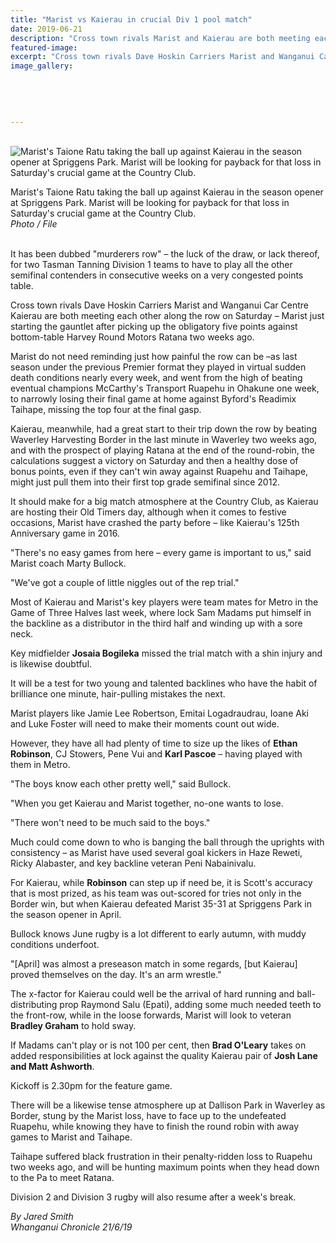 ```yaml
---
title: "Marist vs Kaierau in crucial Div 1 pool match"
date: 2019-06-21
description: "Cross town rivals Marist and Kaierau are both meeting each other along the row on Saturday..."
featured-image: 
excerpt: "Cross town rivals Dave Hoskin Carriers Marist and Wanganui Car Centre Kaierau are both meeting each other along the row on Saturday"
image_gallery:
	
	
	
	
	
---
```


<p>&nbsp;<br /><img src="https://www.nzherald.co.nz/resizer/qN3kfbQI7VfxikalSdy10JrpAQw=/620x349/smart/filters:quality(70)/arc-anglerfish-syd-prod-nzme.s3.amazonaws.com/public/ZEIG7D3XPBCUXDUXGCDTX7TRDM.jpg" alt="Marist's Taione Ratu taking the ball up against Kaierau in the season opener at Spriggens Park. Marist will be looking for payback for that loss in Saturday's crucial game at the Country Club." /></p>
<p><span>Marist's Taione Ratu taking the ball up against Kaierau in the season opener at Spriggens Park. Marist will be looking for payback for that loss in Saturday's crucial game at the Country Club.</span><br /><em>Photo / File</em></p>
<p><br />It has been dubbed "murderers row" &ndash; the luck of the draw, or lack thereof, for two Tasman Tanning Division 1 teams to have to play all the other semifinal contenders in consecutive weeks on a very congested points table.</p>
<p>Cross town rivals Dave Hoskin Carriers Marist and Wanganui Car Centre Kaierau are both meeting each other along the row on Saturday &ndash; Marist just starting the gauntlet after picking up the obligatory five points against bottom-table Harvey Round Motors Ratana two weeks ago.</p>
<p><span class="ellipsis">Marist do not need reminding just how painful the row can be &ndash;as last season under</span>&nbsp;<span class="QhgiTxHt0g">the previous Premier format they played in virtual sudden death conditions nearly every week, and went from the high of beating eventual champions McCarthy's Transport Ruapehu in Ohakune one week, to narrowly losing their final game at home against Byford's Readimix Taihape, missing the top four at the final gasp.</span></p>
<p class="QhgiTxHt0g">Kaierau, meanwhile, had a great start to their trip down the row by beating Waverley Harvesting Border in the last minute in Waverley two weeks ago, and with the prospect of playing Ratana at the end of the round-robin, the calculations suggest a victory on Saturday and then a healthy dose of bonus points, even if they can't win away against Ruapehu and Taihape, might just pull them into their first top grade semifinal since 2012.</p>
<p class="QhgiTxHt0g">It should make for a big match atmosphere at the Country Club, as Kaierau are hosting their Old Timers day, although when it comes to festive occasions, Marist have crashed the party before &ndash; like Kaierau's 125th Anniversary game in 2016.</p>
<p class="QhgiTxHt0g">"There's no easy games from here &ndash; every game is important to us," said Marist coach Marty Bullock.</p>
<p class="QhgiTxHt0g">"We've got a couple of little niggles out of the rep trial."</p>
<p class="QhgiTxHt0g">Most of Kaierau and Marist's key players were team mates for Metro in the Game of Three Halves last week, where lock Sam Madams put himself in the backline as a distributor in the third half and winding up with a sore neck.</p>
<p class="QhgiTxHt0g">Key midfielder <strong>Josaia Bogileka</strong> missed the trial match with a shin injury and is likewise doubtful.</p>
<p class="QhgiTxHt0g">It will be a test for two young and talented backlines who have the habit of brilliance one minute, hair-pulling mistakes the next.</p>
<p class="QhgiTxHt0g">Marist players like Jamie Lee Robertson, Emitai Logadraudrau, Ioane Aki and Luke Foster will need to make their moments count out wide.</p>
<p class="QhgiTxHt0g">However, they have all had plenty of time to size up the likes of <strong>Ethan Robinson</strong>, CJ Stowers, Pene Vui and <strong>Karl Pascoe</strong> &ndash; having played with them in Metro.</p>
<p class="QhgiTxHt0g">"The boys know each other pretty well," said Bullock.</p>
<p class="QhgiTxHt0g">"When you get Kaierau and Marist together, no-one wants to lose.</p>
<p class="QhgiTxHt0g">"There won't need to be much said to the boys."</p>
<p class="QhgiTxHt0g">Much could come down to who is banging the ball through the uprights with consistency &ndash; as Marist have used several goal kickers in Haze Reweti, Ricky Alabaster, and key backline veteran Peni Nabainivalu.</p>
<p class="QhgiTxHt0g">For Kaierau, while <strong>Robinson</strong> can step up if need be, it is Scott's accuracy that is most prized, as his team was out-scored for tries not only in the Border win, but when Kaierau defeated Marist 35-31 at Spriggens Park in the season opener in April.</p>
<p class="QhgiTxHt0g">Bullock knows June rugby is a lot different to early autumn, with muddy conditions underfoot.</p>
<p class="QhgiTxHt0g">"[April] was almost a preseason match in some regards, [but Kaierau] proved themselves on the day. It's an arm wrestle."</p>
<p class="QhgiTxHt0g">The x-factor for Kaierau could well be the arrival of hard running and ball-distributing prop Raymond Salu (Epati), adding some much needed teeth to the front-row, while in the loose forwards, Marist will look to veteran <strong>Bradley Graham</strong> to hold sway.</p>
<p class="QhgiTxHt0g">If Madams can't play or is not 100 per cent, then <strong>Brad O'Leary</strong> takes on added responsibilities at lock against the quality Kaierau pair of <strong>Josh Lane and Matt Ashworth</strong>.</p>
<p class="QhgiTxHt0g">Kickoff is 2.30pm for the feature game.</p>
<p class="QhgiTxHt0g">There will be a likewise tense atmosphere up at Dallison Park in Waverley as Border, stung by the Marist loss, have to face up to the undefeated Ruapehu, while knowing they have to finish the round robin with away games to Marist and Taihape.</p>
<p class="QhgiTxHt0g">Taihape suffered black frustration in their penalty-ridden loss to Ruapehu two weeks ago, and will be hunting maximum points when they head down to the Pa to meet Ratana.</p>
<p class="QhgiTxHt0g">Division 2 and Division 3 rugby will also resume after a week's break.</p>
<p class="QhgiTxHt0g"><em>By Jared Smith</em><br /><em>Whanganui Chronicle 21/6/19</em></p>

